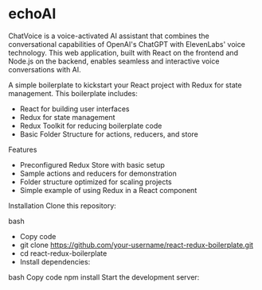 # echoAI
ChatVoice is a voice-activated AI assistant that combines the conversational capabilities of OpenAI's ChatGPT with ElevenLabs' voice technology. This web application, built with React on the frontend and Node.js on the backend, enables seamless and interactive voice conversations with AI. 


A simple boilerplate to kickstart your React project with Redux for state management. This boilerplate includes:

* React for building user interfaces
* Redux for state management
* Redux Toolkit for reducing boilerplate code
* Basic Folder Structure for actions, reducers, and store


Features
  * Preconfigured Redux Store with basic setup
  * Sample actions and reducers for demonstration
  * Folder structure optimized for scaling projects
  * Simple example of using Redux in a React component

Installation
Clone this repository:

bash
  * Copy code
  * git clone https://github.com/your-username/react-redux-boilerplate.git
  * cd react-redux-boilerplate
  * Install dependencies:

bash
  Copy code
  npm install
  Start the development server:




